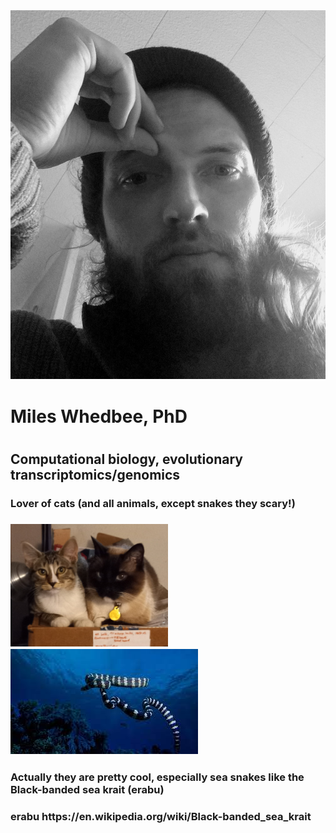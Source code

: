 <div class="page-header">
  <img src="/assets/images/20210412_152015.jpg" alt="Header Image">
</div>
<h1> Miles Whedbee, PhD <h1>
<h2>Computational biology, evolutionary transcriptomics/genomics</h2>

<h3>Lover of cats (and all animals, except snakes they scary!)<h3> <img src="/cats.jpg" width="50%">

<img src="/assets/images/seaSnake.jpeg">
<h3>Actually they are pretty cool, especially sea snakes like the Black-banded sea krait (erabu)<h3>
erabu https://en.wikipedia.org/wiki/Black-banded_sea_krait
